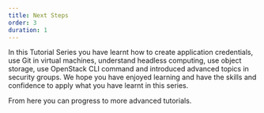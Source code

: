 ```yaml
---
title: Next Steps
order: 3
duration: 1
---
```


In this Tutorial Series you have learnt how to create application credentials, use Git in virtual machines, understand headless computing, use object storage, use OpenStack CLI command and introduced advanced topics in security groups. We hope you have enjoyed learning and have the skills and confidence to apply what you have learnt in this series.

From here you can progress to more advanced tutorials.